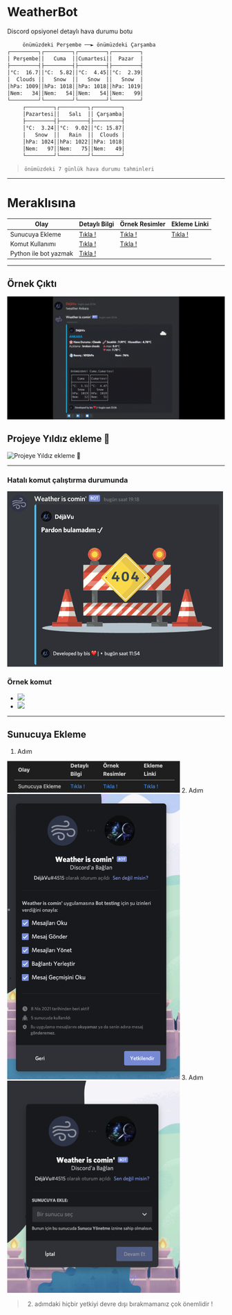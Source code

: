 # WeatherBot
Discord opsiyonel detaylı hava durumu botu



``` 
     önümüzdeki Perşembe ──► önümüzdeki Çarşamba      
┌─────────┐┌─────────┐┌─────────┐┌─────────┐
│ Perşembe││   Cuma  ││Cumartesi││  Pazar  │
├─────────┤├─────────┤├─────────┤├─────────┤
│°C:  16.7││°C:  5.82││°C:  4.45││°C:  2.39│
│  Clouds ││   Snow  ││   Snow  ││   Snow  │
│hPa: 1009││hPa: 1018││hPa: 1018││hPa: 1019│
│Nem:   34││Nem:   54││Nem:   54││Nem:   99│
└─────────┘└─────────┘└─────────┘└─────────┘
     ┌─────────┐┌─────────┐┌─────────┐ 
     │Pazartesi││   Salı  ││ Çarşamba│
     ├─────────┤├─────────┤├─────────┤
     │°C:  3.24││°C:  9.02││°C: 15.87│
     │   Snow  ││   Rain  ││  Clouds │
     │hPa: 1024││hPa: 1022││hPa: 1018│
     │Nem:   97││Nem:   75││Nem:   49│
     └─────────┘└─────────┘└─────────┘
```
> `önümüzdeki 7 günlük hava durumu tahminleri`

---


# Meraklısına

|Olay|Detaylı Bilgi|Örnek Resimler|Ekleme Linki|
|----|----|----|----|
|Sunucuya Ekleme|[Tıkla !](https://github.com/Deja-Vu1/WeatherBot/blob/main/Docs/add2server.md)|[Tıkla !](https://github.com/Deja-Vu1/WeatherBot/blob/main/Img/add2server)|[Tıkla !](https://discord.com/api/oauth2/authorize?client_id=829685204641513532&permissions=93184&scope=bot)|
|Komut Kullanımı|[Tıkla !](https://github.com/Deja-Vu1/WeatherBot/blob/main/Docs/komut.md)|[Tıkla !](https://github.com/Deja-Vu1/WeatherBot/blob/main/Img/discordkomut.mp4)|
|Python ile bot yazmak|[Tıkla !](https://discordpy.readthedocs.io/en/stable/)||


***

## Örnek Çıktı
![Projeye Yıldız ekleme 🌟](https://github.com/Deja-Vu1/WeatherBot/blob/main/Img/discordcikti.gif)


## Projeye Yıldız ekleme 🌟
![Projeye Yıldız ekleme 🌟](https://github.com/Deja-Vu1/WeatherBot/blob/main/Img/yildiz.gif)

*****
### Hatalı komut çalıştırma durumunda
<img src="https://github.com/Deja-Vu1/WeatherBot/blob/main/Img/error.png" width="500" height="auto">


### Örnek komut
* <img src="https://github.com/Deja-Vu1/WeatherBot/blob/main/Img/Ankaraörn.png" width="500" height="auto">

* <img src="https://github.com/Deja-Vu1/WeatherBot/blob/main/Img/Ankaraörn2.png" width="500" height="auto">

---


## Sunucuya Ekleme


1. Adım
<img src="https://github.com/Deja-Vu1/WeatherBot/blob/main/Img/add2server/s1.png" width="400" height="auto">
2. Adım
<img src="https://github.com/Deja-Vu1/WeatherBot/blob/main/Img/add2server/s2.png" width="400" height="auto">
3. Adım
<img src="https://github.com/Deja-Vu1/WeatherBot/blob/main/Img/add2server/s3.png" width="400" height="auto">

> 2. adımdaki hiçbir yetkiyi devre dışı bırakmamanız çok önemlidir !
